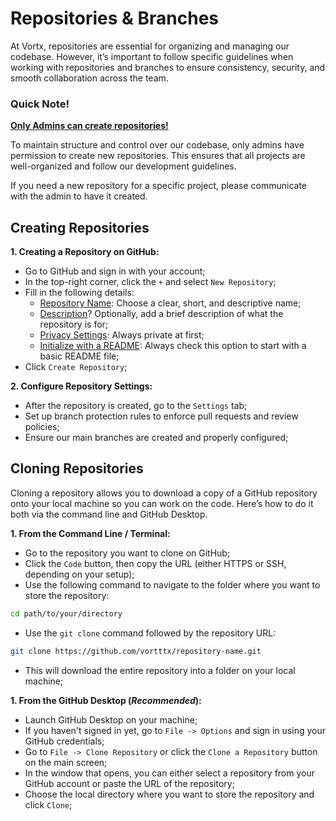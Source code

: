 # Repositories & Branches

At Vortx, repositories are essential for organizing and managing our codebase. However, it’s important to follow specific guidelines when working with repositories and branches to ensure consistency, security, and smooth collaboration across the team.

### Quick Note!

**<ins>Only Admins can create repositories!</ins>**

To maintain structure and control over our codebase, only admins have permission to create new repositories. This ensures that all projects are well-organized and follow our development guidelines.

If you need a new repository for a specific project, please communicate with the admin to have it created.

## Creating Repositories

**1. Creating a Repository on GitHub:**

- Go to GitHub and sign in with your account;
- In the top-right corner, click the `+` and select `New Repository`;
- Fill in the following details:
  - <ins>Repository Name</ins>: Choose a clear, short, and descriptive name;
  - <ins>Description</ins>? Optionally, add a brief description of what the repository is for;
  - <ins>Privacy Settings</ins>: Always private at first;
  - <ins>Initialize with a README</ins>: Always check this option to start with a basic README file;
- Click `Create Repository`;

**2. Configure Repository Settings:**

- After the repository is created, go to the `Settings` tab;
- Set up branch protection rules to enforce pull requests and review policies;
- Ensure our main branches are created and properly configured;

## Cloning Repositories

Cloning a repository allows you to download a copy of a GitHub repository onto your local machine so you can work on the code. Here’s how to do it both via the command line and GitHub Desktop.

**1. From the Command Line / Terminal:**

- Go to the repository you want to clone on GitHub;
- Click the `Code` button, then copy the URL (either HTTPS or SSH, depending on your setup);
- Use the following command to navigate to the folder where you want to store the repository:

```bash
cd path/to/your/directory
```

- Use the `git clone` command followed by the repository URL:

```bash
git clone https://github.com/vortttx/repository-name.git
```

- This will download the entire repository into a folder on your local machine;

**1. From the GitHub Desktop (_Recommended_):**

- Launch GitHub Desktop on your machine;
- If you haven't signed in yet, go to `File -> Options` and sign in using your GitHub credentials;
- Go to `File -> Clone Repository` or click the `Clone a Repository` button on the main screen;
- In the window that opens, you can either select a repository from your GitHub account or paste the URL of the repository;
- Choose the local directory where you want to store the repository and click `Clone`;
